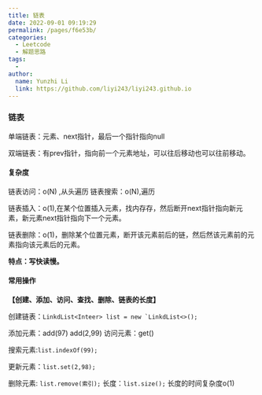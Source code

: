 ```yaml
---
title: 链表
date: 2022-09-01 09:19:29
permalink: /pages/f6e53b/
categories:
  - Leetcode
  - 解题思路
tags:
  - 
author: 
  name: Yunzhi Li
  link: https://github.com/liyi243/liyi243.github.io
---
```

### 链表

单端链表：元素、next指针，最后一个指针指向null

双端链表：有prev指针，指向前一个元素地址，可以往后移动也可以往前移动。

#### 复杂度

链表访问：o(N) ,从头遍历      链表搜索：o(N),遍历

链表插入：o(1),在某个位置插入元素，找内存存，然后断开next指针指向新元素，新元素next指针指向下一个元素。

链表删除：o(1)，删除某个位置元素，断开该元素前后的链，然后然该元素前的元素指向该元素后的元素。

**特点：写快读慢。**

#### 常用操作

**【创建、添加、访问、查找、删除、链表的长度】**

创建链表：```LinkdList<Inteer> list = new `LinkdList<>();```

添加元素：add(97)	add(2,99)				访问元素：get()

搜索元素:```list.indexOf(99);```

更新元素：```list.set(2,98);```

删除元素: ```list.remove(索引);```           长度：```list.size();``` 长度的时间复杂度o(1)





